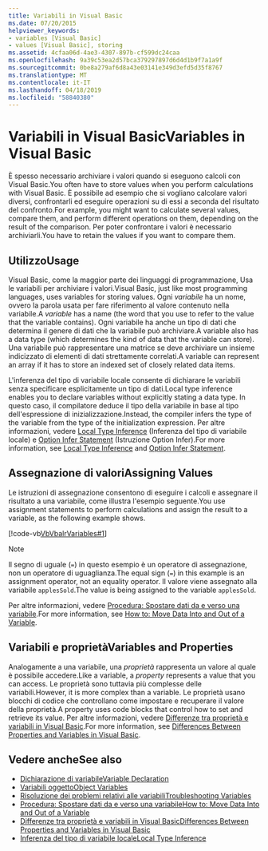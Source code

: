 ```yaml
---
title: Variabili in Visual Basic
ms.date: 07/20/2015
helpviewer_keywords:
- variables [Visual Basic]
- values [Visual Basic], storing
ms.assetid: 4cfaa06d-4ae3-4307-897b-cf599dc24caa
ms.openlocfilehash: 9a39c53ea2d57bca379297897d6d4d1b9f7a1a9f
ms.sourcegitcommit: 0be8a279af6d8a43e03141e349d3efd5d35f8767
ms.translationtype: MT
ms.contentlocale: it-IT
ms.lasthandoff: 04/18/2019
ms.locfileid: "58840380"
---
```

# <a name="variables-in-visual-basic"></a><span data-ttu-id="8c7b4-102">Variabili in Visual Basic</span><span class="sxs-lookup"><span data-stu-id="8c7b4-102">Variables in Visual Basic</span></span>
<span data-ttu-id="8c7b4-103">È spesso necessario archiviare i valori quando si eseguono calcoli con Visual Basic.</span><span class="sxs-lookup"><span data-stu-id="8c7b4-103">You often have to store values when you perform calculations with Visual Basic.</span></span> <span data-ttu-id="8c7b4-104">È possibile ad esempio che si vogliano calcolare valori diversi, confrontarli ed eseguire operazioni su di essi a seconda del risultato del confronto.</span><span class="sxs-lookup"><span data-stu-id="8c7b4-104">For example, you might want to calculate several values, compare them, and perform different operations on them, depending on the result of the comparison.</span></span> <span data-ttu-id="8c7b4-105">Per poter confrontare i valori è necessario archiviarli.</span><span class="sxs-lookup"><span data-stu-id="8c7b4-105">You have to retain the values if you want to compare them.</span></span>  
  
## <a name="usage"></a><span data-ttu-id="8c7b4-106">Utilizzo</span><span class="sxs-lookup"><span data-stu-id="8c7b4-106">Usage</span></span>  
 <span data-ttu-id="8c7b4-107">Visual Basic, come la maggior parte dei linguaggi di programmazione, Usa le variabili per archiviare i valori.</span><span class="sxs-lookup"><span data-stu-id="8c7b4-107">Visual Basic, just like most programming languages, uses variables for storing values.</span></span> <span data-ttu-id="8c7b4-108">Ogni *variabile* ha un nome, ovvero la parola usata per fare riferimento al valore contenuto nella variabile.</span><span class="sxs-lookup"><span data-stu-id="8c7b4-108">A *variable* has a name (the word that you use to refer to the value that the variable contains).</span></span> <span data-ttu-id="8c7b4-109">Ogni variabile ha anche un tipo di dati che determina il genere di dati che la variabile può archiviare.</span><span class="sxs-lookup"><span data-stu-id="8c7b4-109">A variable also has a data type (which determines the kind of data that the variable can store).</span></span> <span data-ttu-id="8c7b4-110">Una variabile può rappresentare una matrice se deve archiviare un insieme indicizzato di elementi di dati strettamente correlati.</span><span class="sxs-lookup"><span data-stu-id="8c7b4-110">A variable can represent an array if it has to store an indexed set of closely related data items.</span></span>  
  
 <span data-ttu-id="8c7b4-111">L'inferenza del tipo di variabile locale consente di dichiarare le variabili senza specificare esplicitamente un tipo di dati.</span><span class="sxs-lookup"><span data-stu-id="8c7b4-111">Local type inference enables you to declare variables without explicitly stating a data type.</span></span> <span data-ttu-id="8c7b4-112">In questo caso, il compilatore deduce il tipo della variabile in base al tipo dell'espressione di inizializzazione.</span><span class="sxs-lookup"><span data-stu-id="8c7b4-112">Instead, the compiler infers the type of the variable from the type of the initialization expression.</span></span> <span data-ttu-id="8c7b4-113">Per altre informazioni, vedere [Local Type Inference](../../../../visual-basic/programming-guide/language-features/variables/local-type-inference.md) (Inferenza del tipo di variabile locale) e [Option Infer Statement](../../../../visual-basic/language-reference/statements/option-infer-statement.md) (Istruzione Option Infer).</span><span class="sxs-lookup"><span data-stu-id="8c7b4-113">For more information, see [Local Type Inference](../../../../visual-basic/programming-guide/language-features/variables/local-type-inference.md) and [Option Infer Statement](../../../../visual-basic/language-reference/statements/option-infer-statement.md).</span></span>  
  
## <a name="assigning-values"></a><span data-ttu-id="8c7b4-114">Assegnazione di valori</span><span class="sxs-lookup"><span data-stu-id="8c7b4-114">Assigning Values</span></span>  
 <span data-ttu-id="8c7b4-115">Le istruzioni di assegnazione consentono di eseguire i calcoli e assegnare il risultato a una variabile, come illustra l'esempio seguente.</span><span class="sxs-lookup"><span data-stu-id="8c7b4-115">You use assignment statements to perform calculations and assign the result to a variable, as the following example shows.</span></span>  
  
 [!code-vb[VbVbalrVariables#1](~/samples/snippets/visualbasic/VS_Snippets_VBCSharp/VbVbalrVariables/VB/Class1.vb#1)]  
  
> [!NOTE]
>  <span data-ttu-id="8c7b4-116">Il segno di uguale (`=`) in questo esempio è un operatore di assegnazione, non un operatore di uguaglianza.</span><span class="sxs-lookup"><span data-stu-id="8c7b4-116">The equal sign (`=`) in this example is an assignment operator, not an equality operator.</span></span> <span data-ttu-id="8c7b4-117">Il valore viene assegnato alla variabile `applesSold`.</span><span class="sxs-lookup"><span data-stu-id="8c7b4-117">The value is being assigned to the variable `applesSold`.</span></span>  
  
 <span data-ttu-id="8c7b4-118">Per altre informazioni, vedere [Procedura: Spostare dati da e verso una variabile](../../../../visual-basic/programming-guide/language-features/variables/how-to-move-data-into-and-out-of-a-variable.md).</span><span class="sxs-lookup"><span data-stu-id="8c7b4-118">For more information, see [How to: Move Data Into and Out of a Variable](../../../../visual-basic/programming-guide/language-features/variables/how-to-move-data-into-and-out-of-a-variable.md).</span></span>  
  
## <a name="variables-and-properties"></a><span data-ttu-id="8c7b4-119">Variabili e proprietà</span><span class="sxs-lookup"><span data-stu-id="8c7b4-119">Variables and Properties</span></span>  
 <span data-ttu-id="8c7b4-120">Analogamente a una variabile, una *proprietà* rappresenta un valore al quale è possibile accedere.</span><span class="sxs-lookup"><span data-stu-id="8c7b4-120">Like a variable, a *property* represents a value that you can access.</span></span> <span data-ttu-id="8c7b4-121">Le proprietà sono tuttavia più complesse delle variabili.</span><span class="sxs-lookup"><span data-stu-id="8c7b4-121">However, it is more complex than a variable.</span></span> <span data-ttu-id="8c7b4-122">Le proprietà usano blocchi di codice che controllano come impostare e recuperare il valore della proprietà.</span><span class="sxs-lookup"><span data-stu-id="8c7b4-122">A property uses code blocks that control how to set and retrieve its value.</span></span> <span data-ttu-id="8c7b4-123">Per altre informazioni, vedere [Differenze tra proprietà e variabili in Visual Basic](../../../../visual-basic/programming-guide/language-features/procedures/differences-between-properties-and-variables.md).</span><span class="sxs-lookup"><span data-stu-id="8c7b4-123">For more information, see [Differences Between Properties and Variables in Visual Basic](../../../../visual-basic/programming-guide/language-features/procedures/differences-between-properties-and-variables.md).</span></span>  
  
## <a name="see-also"></a><span data-ttu-id="8c7b4-124">Vedere anche</span><span class="sxs-lookup"><span data-stu-id="8c7b4-124">See also</span></span>

- [<span data-ttu-id="8c7b4-125">Dichiarazione di variabile</span><span class="sxs-lookup"><span data-stu-id="8c7b4-125">Variable Declaration</span></span>](../../../../visual-basic/programming-guide/language-features/variables/variable-declaration.md)
- [<span data-ttu-id="8c7b4-126">Variabili oggetto</span><span class="sxs-lookup"><span data-stu-id="8c7b4-126">Object Variables</span></span>](../../../../visual-basic/programming-guide/language-features/variables/object-variables.md)
- [<span data-ttu-id="8c7b4-127">Risoluzione dei problemi relativi alle variabili</span><span class="sxs-lookup"><span data-stu-id="8c7b4-127">Troubleshooting Variables</span></span>](../../../../visual-basic/programming-guide/language-features/variables/troubleshooting-variables.md)
- [<span data-ttu-id="8c7b4-128">Procedura: Spostare dati da e verso una variabile</span><span class="sxs-lookup"><span data-stu-id="8c7b4-128">How to: Move Data Into and Out of a Variable</span></span>](../../../../visual-basic/programming-guide/language-features/variables/how-to-move-data-into-and-out-of-a-variable.md)
- [<span data-ttu-id="8c7b4-129">Differenze tra proprietà e variabili in Visual Basic</span><span class="sxs-lookup"><span data-stu-id="8c7b4-129">Differences Between Properties and Variables in Visual Basic</span></span>](../../../../visual-basic/programming-guide/language-features/procedures/differences-between-properties-and-variables.md)
- [<span data-ttu-id="8c7b4-130">Inferenza del tipo di variabile locale</span><span class="sxs-lookup"><span data-stu-id="8c7b4-130">Local Type Inference</span></span>](../../../../visual-basic/programming-guide/language-features/variables/local-type-inference.md)
